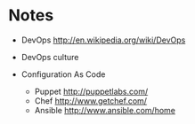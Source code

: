 # Notes

- DevOps http://en.wikipedia.org/wiki/DevOps

- DevOps culture
  

- Configuration As Code
  - Puppet http://puppetlabs.com/
  - Chef http://www.getchef.com/
  - Ansible http://www.ansible.com/home
